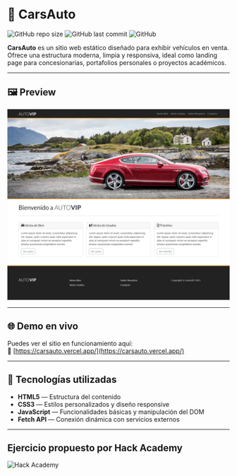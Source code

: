 ﻿# 🚗 CarsAuto

![GitHub repo size](https://img.shields.io/github/repo-size/cristianbarreiro/carsauto)
![GitHub last commit](https://img.shields.io/github/last-commit/cristianbarreiro/carsauto)
![GitHub](https://img.shields.io/github/license/cristianbarreiro/carsauto)

**CarsAuto** es un sitio web estático diseñado para exhibir vehículos en venta. Ofrece una estructura moderna, limpia y responsiva, ideal como landing page para concesionarias, portafolios personales o proyectos académicos.

---

## 🖼️ Preview

![Preview de CarsAuto](./desktop-preview.jpeg)

---

## 🌐 Demo en vivo

Puedes ver el sitio en funcionamiento aquí:  
🔗 [https://carsauto.vercel.app/](https://carsauto.vercel.app/)

---

## 🧰 Tecnologías utilizadas

- **HTML5** — Estructura del contenido
- **CSS3** — Estilos personalizados y diseño responsive
- **JavaScript** — Funcionalidades básicas y manipulación del DOM
- **Fetch API** — Conexión dinámica con servicios externos

---

## Ejercicio propuesto por Hack Academy

![ Hack Academy ]([(https://imgur.com/vaVfsa2))
